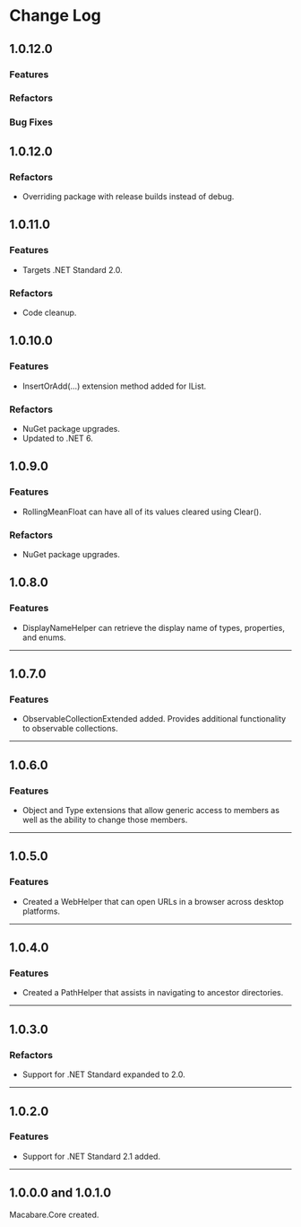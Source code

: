 # Change Log

## 1.0.12.0

### Features

### Refactors

### Bug Fixes


## 1.0.12.0

### Refactors

* Overriding package with release builds instead of debug.

## 1.0.11.0

### Features

* Targets .NET Standard 2.0.

### Refactors

* Code cleanup.

## 1.0.10.0

### Features

* InsertOrAdd(...) extension method added for IList<T>.

### Refactors

* NuGet package upgrades.
* Updated to .NET 6.

## 1.0.9.0

### Features

* RollingMeanFloat can have all of its values cleared using Clear().

### Refactors

* NuGet package upgrades.

## 1.0.8.0

### Features

* DisplayNameHelper can retrieve the display name of types, properties, and enums.

---

## 1.0.7.0

### Features

* ObservableCollectionExtended added. Provides additional functionality to observable collections.

---

## 1.0.6.0

### Features

* Object and Type extensions that allow generic access to members as well as the ability to change those members.

---

## 1.0.5.0

### Features

* Created a WebHelper that can open URLs in a browser across desktop platforms.

---

## 1.0.4.0

### Features

* Created a PathHelper that assists in navigating to ancestor directories.

---

## 1.0.3.0

### Refactors

* Support for .NET Standard expanded to 2.0.

---

## 1.0.2.0

### Features

* Support for .NET Standard 2.1 added.

---

## 1.0.0.0 and 1.0.1.0

Macabare.Core created.
